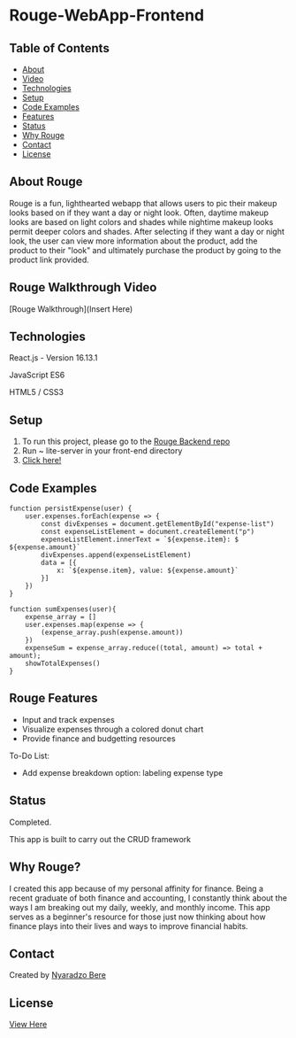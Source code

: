 # Rouge-WebApp-Frontend


## Table of Contents
* [About](#about-rouge)
* [Video](#rouge-walkthrough-video)
* [Technologies](#technologies)
* [Setup](#setup)
* [Code Examples](#code-examples)
* [Features](#rouge-features)
* [Status](#status)
* [Why Rouge](#why-rouge)
* [Contact](#contact)
* [License](#license)

## About Rouge
Rouge is a fun, lighthearted webapp that allows users to pic their makeup looks based on if they want a day or night look. Often, daytime makeup looks are based on light colors and shades while nightime makeup looks permit deeper colors and shades. After selecting if they want a day or night look, the user can view more information about the product, add the product to their "look" and ultimately purchase the product by going to the product link provided. 


## Rouge Walkthrough Video
[Rouge Walkthrough](Insert Here)

## Technologies
React.js - Version 16.13.1

JavaScript ES6

HTML5 / CSS3

## Setup

1. To run this project, please go to the [Rouge Backend repo](https://github.com/NyaradzoUBere/Rouge-WebApp-Backend)
1. Run ~ lite-server in your front-end directory
1. [Click here!](http://localhost:3001)

## Code Examples

```
function persistExpense(user) {
    user.expenses.forEach(expense => {
        const divExpenses = document.getElementById("expense-list")
        const expenseListElement = document.createElement("p")
        expenseListElement.innerText = `${expense.item}: $ ${expense.amount}`
        divExpenses.append(expenseListElement)
        data = [{
            x: `${expense.item}, value: ${expense.amount}`
        }]
    })
}
```
```
function sumExpenses(user){
    expense_array = []
    user.expenses.map(expense => {
        (expense_array.push(expense.amount))
    })
    expenseSum = expense_array.reduce((total, amount) => total + amount);
    showTotalExpenses()
}
```
## Rouge Features
* Input and track expenses
* Visualize expenses through a colored donut chart
* Provide finance and budgetting resources


To-Do List:
* Add expense breakdown option: labeling expense type

## Status
Completed.

This app is built to carry out the CRUD framework

## Why Rouge?
I created this app because of my personal affinity for finance. Being a recent graduate of both finance and accounting, I constantly think about the ways I am breaking out my daily, weekly, and monthly income. This app serves as a beginner's resource for those just now thinking about how finance plays into their lives and ways to improve financial habits.

## Contact
Created by [Nyaradzo Bere](http://www.linkedin.com/in/nyaradzo-bere)

## License
[View Here](License.txt)
